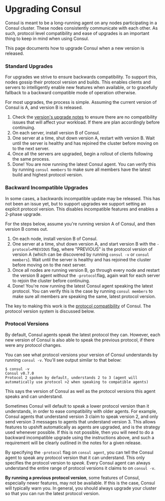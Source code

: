 # Upgrading Consul

Consul is meant to be a long-running agent on any nodes participating in a Consul cluster. These nodes consistently communicate with each other. As such, protocol level compatibility and ease of upgrades is an important thing to keep in mind when using Consul.

This page documents how to upgrade Consul when a new version is released.

### Standard Upgrades <a id="standard-upgrades"></a>

For upgrades we strive to ensure backwards compatibility. To support this, nodes gossip their protocol version and builds. This enables clients and servers to intelligently enable new features when available, or to gracefully fallback to a backward compatible mode of operation otherwise.

For most upgrades, the process is simple. Assuming the current version of Consul is A, and version B is released.

1. Check the [version's upgrade notes](https://www.consul.io/docs/upgrade-specific.html) to ensure there are no compatibility issues that will affect your workload. If there are plan accordingly before continuing.
2. On each server, install version B of Consul.
3. One server at a time, shut down version A, restart with version B. Wait until the server is healthy and has rejoined the cluster before moving on to the next server.
4. Once all the servers are upgraded, begin a rollout of clients following the same process.
5. Done! You are now running the latest Consul agent. You can verify this by running `consul members` to make sure all members have the latest build and highest protocol version.

### Backward Incompatible Upgrades <a id="backward-incompatible-upgrades"></a>

In some cases, a backwards incompatible update may be released. This has not been an issue yet, but to support upgrades we support setting an explicit protocol version. This disables incompatible features and enables a 2-phase upgrade.

For the steps below, assume you're running version A of Consul, and then version B comes out.

1. On each node, install version B of Consul.
2. One server at a time, shut down version A, and start version B with the `-protocol=PREVIOUS` flag, where "PREVIOUS" is the protocol version of version A \(which can be discovered by running `consul -v` or `consul members`\). Wait until the server is healthy and has rejoined the cluster before moving on to the next server.
3. Once all nodes are running version B, go through every node and restart the version B agent _without_ the `-protocol`flag, again wait for each server to rejoin the cluster before continuing.
4. Done! You're now running the latest Consul agent speaking the latest protocol. You can verify this is the case by running `consul members` to make sure all members are speaking the same, latest protocol version.

The key to making this work is the [protocol compatibility](https://www.consul.io/docs/compatibility.html) of Consul. The protocol version system is discussed below.

### Protocol Versions <a id="protocol-versions"></a>

By default, Consul agents speak the latest protocol they can. However, each new version of Consul is also able to speak the previous protocol, if there were any protocol changes.

You can see what protocol versions your version of Consul understands by running `consul -v`. You'll see output similar to that below:

```text
$ consul -v
Consul v0.7.0
Protocol 2 spoken by default, understands 2 to 3 (agent will automatically use protocol >2 when speaking to compatible agents)
```

This says the version of Consul as well as the protocol versions this agent speaks and can understand.

Sometimes Consul will default to speak a lower protocol version than it understands, in order to ease compatibility with older agents. For example, Consul agents that understand version 3 claim to speak version 2, and only send version 3 messages to agents that understand version 3. This allows features to upshift automatically as agents are upgraded, and is the strategy used whenever possible. If this is not possible, then you will need to do a backward incompatible upgrade using the instructions above, and such a requirement will be clearly outlined in the notes for a given release.

By specifying the `-protocol` flag on `consul agent`, you can tell the Consul agent to speak any protocol version that it can understand. This only specifies the protocol version to _speak_. Every Consul agent can always understand the entire range of protocol versions it claims to on `consul -v`.

**By running a previous protocol version**, some features of Consul, especially newer features, may not be available. If this is the case, Consul will typically warn you. In general, you should always upgrade your cluster so that you can run the latest protocol version.

